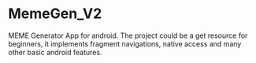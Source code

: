 # MemeGen_V2

MEME Generator App for android. The project could be a get resource for beginners, it implements fragment navigations, native access and many other basic android features.
